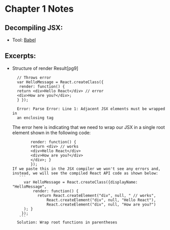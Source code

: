 # Chapter 1 Notes

## Decompiling JSX:

- Tool: [Babel](babeljs.io/repl)

## Excerpts:

- Structure of render Result[pg9]
    ```
      // Throws error
      var HelloMessage = React.createClass({
       render: function() {
      return <div>Hello React</div> // error
      <div>How are you?</div>;
      } });

      Error: Parse Error: Line 1: Adjacent JSX elements must be wrapped in
      an enclosing tag
    ```
    The error here is indicating that we need to wrap our JSX in a single root element shown in the following code:
    ```   var HelloMessage = React.createClass({
            render: function() {
            return <div> // works
            <div>Hello React</div>
            <div>How are you?</div>
            </div>; }
            });
    If we paste this in the JSX compiler we won't see any errors and, instead, we will see the compiled React API code as shown below:
       ```
         var HelloMessage = React.createClass({displayName: "HelloMessage",
             render: function() {
               return React.createElement("div", null, " // works",
                   React.createElement("div", null, "Hello React"),
                   React.createElement("div", null, "How are you?")
         ); }
        });
       ```
      Solution: Wrap root functions in parentheses 

